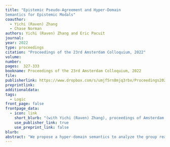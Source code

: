 ```yaml
---
title: "Epistemic Pseudo-Agreement and Hyper-Domain
Semantics for Epistemic Modals"
coauthor: 
  - Yichi (Raven) Zhang
  - Chase Norman
authors: Yichi (Raven) Zhang and Eric Pacuit
journal: 
year: 2022
type: proceedings
citation: "Proceedings of the 23rd Amsterdam Colloquium, 2022"
volume:
number:
pages:  327-333
bookname: Proceedings of the 23rd Amsterdam Colloquium, 2022
file: 
publisherlink: https://www.dropbox.com/s/umjf5rn8mjq3rbx/Proceedings2022.pdf?dl=0
preprintlink: 
additionaldata:
tags: 
  - Logic
front_page: false
frontpage_data:
  - icon: link
    short_blurb: "(with Yichi (Raven) Zhang), proceedings of Amsterdam Colloquium, 2022" 
    use_publisher_link: true
    use_preprint_link: false
blurb: 
abstract: "We propose a hyper-domain semantics to analyze the group reading of epistemic modals according to which the relevant quantificational base for modals is not represented by a single aggregated information state but rather by a set of information states. The resulting framework allows us to capture what we call “epistemic pseudo-agreements”. Additionally, to further investigate the corresponding logic of our hyper-domain semantics, we devise a translation of the consequence relation in our hyper-domain semantics into a new logic called “Logic of Epistemic Disagreement” interpreted over possibility models."
---
```

    
